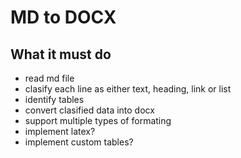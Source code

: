 # MD to DOCX

## What it must do

- read md file
- clasify each line as either text, heading, link or list
- identify tables
- convert clasified data into docx
- support multiple types of formating
- implement latex?
- implement custom tables?